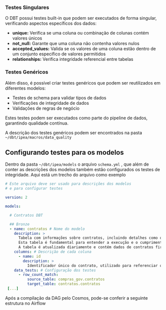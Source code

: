 

### Testes Singulares

O DBT possui testes built-in que podem ser executados de forma singular, verificando aspectos específicos dos dados:

- **unique:** Verifica se uma coluna ou combinação de colunas contém valores únicos
- **not_null:** Garante que uma coluna não contenha valores nulos
- **accepted_values:** Valida se os valores de uma coluna estão dentro de um conjunto específico de valores permitidos
- **relationships:** Verifica integridade referencial entre tabelas

### Testes Genéricos

Além disso, é possível criar testes genéricos que podem ser reutilizados em diferentes modelos:

- Testes de schema para validar tipos de dados
- Verificações de integridade de dados
- Validações de regras de negócio

Estes testes podem ser executados como parte do pipeline de dados, garantindo qualidade contínua.

A descrição dos testes genéricos podem ser encontrados na pasta `~/dbt/ipea/macros/data_quality` 

## Configurando testes para os modelos

Dentro da pasta `~/dbt/ipea/models` o arquivo `schema.yml` , que além de conter as descrições dos modelos também estão configurados os testes de integridade. Aqui está um trecho do arquivo como exemplo

```yaml
# Este arquivo deve ser usado para descrições dos modelos
# e para configurar testes

version: 2

models:

  # Contratos DBT

  ## Bronze
  - name: contratos # Nome do modelo
    description: >
      Tabela com informações sobre contratos, incluindo detalhes como o valor do contrato, a data de início e término, e o status do contrato.
      Esta tabela é fundamental para entender a execução e o cumprimento dos contratos firmados.
      A tabela é atualizada diariamente e contém dados de contratos firmados pelo IPEA.
    columns: # Descrição de cada coluna
      - name: id
        description: >
          Identificador único do contrato, utilizado para referenciar o contrato em outras tabelas e análises.
    data_tests: # Configuração dos testes
      - row_count_match:
          source_table: compras_gov.contratos
          target_table: contratos.contratos
 [...]
```

Após a compilação da DAG pelo Cosmos, pode-se conferir a seguinte estrutura no Airflow